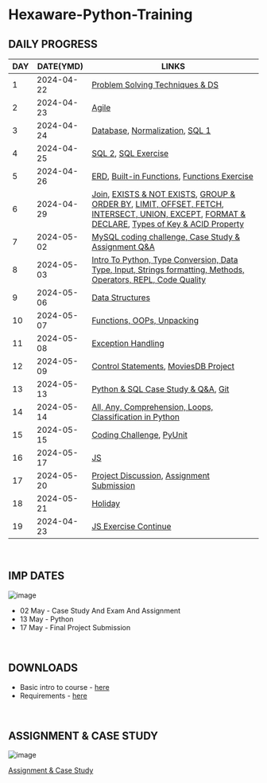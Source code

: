 # Hexaware-Python-Training

## DAILY PROGRESS

| DAY       | DATE(YMD)      | LINKS                                                                                  |
|------------|------------|-----------------------------------------------------------------------------------------|
| 1 | 2024-04-22     | [Problem Solving Techniques & DS](https://github.com/nandini-gangrade/Hexaware-Training/tree/problem-solving-ds/1.%20Problem%20Solving%20Techniques%20%26%20DS)                                    |
| 2 | 2024-04-23    | [Agile](https://github.com/nandini-gangrade/Hexaware-Training/tree/agile/2.%20Agile)                                                       |
| 3 | 2024-04-24  | [Database](https://github.com/nandini-gangrade/Hexaware-Training/blob/sql-server/3.%20SQL%20Server/3.1.%20Databases.md), [Normalization](https://github.com/nandini-gangrade/Hexaware-Training/blob/sql-server/3.%20SQL%20Server/3.2%20Normalization.md), [SQL 1](https://github.com/nandini-gangrade/Hexaware-Training/blob/sql-server/3.%20SQL%20Server/3.3%20SQL.md)                                                                        |
| 4 | 2024-04-25   | [SQL 2](https://github.com/nandini-gangrade/Hexaware-Training/blob/sql-server/3.%20SQL%20Server/3.3%20SQL.md), [SQL Exercise](https://github.com/nandini-gangrade/Hexaware-Training/blob/sql-server/3.%20SQL%20Server/4.%20Basic%20SQL.md)                   |
| 5 | 2024-04-26     | [ERD](https://github.com/nandini-gangrade/Hexaware-Training/blob/sql-server/3.%20SQL%20Server/5.1%20ERD.md), [Built-in Functions](https://github.com/nandini-gangrade/Hexaware-Training/blob/sql-server/3.%20SQL%20Server/5.2%20SQL%20In-Built%20Functions.md), [Functions Exercise](https://github.com/nandini-gangrade/Hexaware-Training/blob/sql-server/3.%20SQL%20Server/5.3%20Functions%20Exercise.md)                                                                         |
| 6 | 2024-04-29     |  [Join](https://github.com/nandini-gangrade/Hexaware-Training/blob/sql-server/3.%20SQL%20Server/6.1%20Joins.md), [EXISTS & NOT EXISTS](https://github.com/nandini-gangrade/Hexaware-Training/blob/sql-server/3.%20SQL%20Server/6.2%20Sub-Queries.md), [GROUP & ORDER BY](https://github.com/nandini-gangrade/Hexaware-Training/blob/sql-server/3.%20SQL%20Server/6.3%20GROUP%20By%20%26%20ORDER%20BY.md), [LIMIT, OFFSET, FETCH](https://github.com/nandini-gangrade/Hexaware-Training/blob/sql-server/3.%20SQL%20Server/6.4%20LIMIT%2C%20OFFSET%2C%20FETCH.md), [INTERSECT, UNION, EXCEPT](https://github.com/nandini-gangrade/Hexaware-Training/blob/sql-server/3.%20SQL%20Server/6.5.%20INTERSECT%2C%20UNION%2C%20and%20EXCEPT.md), [FORMAT & DECLARE](https://github.com/nandini-gangrade/Hexaware-Training/blob/sql-server/3.%20SQL%20Server/6.6%20FORMAT%20%26%20DECLARE.md), [Types of Key & ACID Property](https://github.com/nandini-gangrade/Hexaware-Training/blob/sql-server/3.%20SQL%20Server/6.7%20Key%20%26%20ACID.md)                                                                        |
| 7         | 2024-05-02     | [MySQL coding challenge, Case Study & Assignment Q&A](https://github.com/nandini-gangrade/Career-Hub)   
| 8         | 2024-05-03     | [Intro To Python, Type Conversion, Data Type, Input, Strings formatting, Methods, Operators, REPL, Code Quality](https://github.com/nandini-gangrade/Hexaware-Training/tree/python/4.%20Python/DAY8)   
| 9         | 2024-05-06     | [Data Structures](https://github.com/nandini-gangrade/Hexaware-Training/tree/python/4.%20Python/DAY9)   
| 10         | 2024-05-07     | [Functions, OOPs, Unpacking](https://github.com/nandini-gangrade/Hexaware-Training/tree/python/4.%20Python/Day10)   
| 11        | 2024-05-08     | [Exception Handling](https://github.com/nandini-gangrade/Hexaware-Training/tree/python/4.%20Python/DAY11)  
| 12         | 2024-05-09     | [Control Statements](https://github.com/nandini-gangrade/Hexaware-Training/tree/python/4.%20Python/DAY12), [MoviesDB Project](https://github.com/nandini-gangrade/Hexaware-Movies)   
| 13 | 2024-05-13    | [Python & SQL Case Study & Q&A](https://github.com/nandini-gangrade/VIRTUAL_ART_GALLERY), [Git](https://github.com/nandini-gangrade/Hexaware-Training/tree/git)  
| 14 | 2024-05-14    | [All, Any, Comprehension, Loops, Classification in Python](https://github.com/nandini-gangrade/Hexaware-Training/tree/python/4.%20Python/DAY14)  
| 15 | 2024-05-15    | [Coding Challenge](https://github.com/nandini-gangrade/Order-Management-System), [PyUnit]()  
| 16 | 2024-05-17    | [JS](https://github.com/nandini-gangrade/Hexaware-Training/tree/javascript/DAY%2017)  
| 17 | 2024-05-20    | [Project Discussion](https://github.com/nandini-gangrade/VIRTUAL_ART_GALLERY), [Assignment Submission](https://github.com/nandini-gangrade/Courier_Management_System)
| 18 | 2024-05-21    | [Holiday]()  
| 19 | 2024-04-23    | [JS Exercise Continue](https://github.com/nandini-gangrade/Hexaware-Training/tree/agile/2.%20Agile)  


<br>

## IMP DATES

![image](https://github.com/nandini-gangrade/Hexaware-Python-Training/assets/87817417/674d4e4f-137b-4f45-94d9-e01da52dd473)
<br>

- 02 May - Case Study And Exam And Assignment
- 13 May - Python 
- 17 May - Final Project Submission
<br>

## DOWNLOADS

- Basic intro to course - <a href = "https://drive.google.com/file/d/1_hwO_MC9NBwwVIOMcoAV0LK1tWK_rPxk/view">here</a>
- Requirements - <a href = "https://docs.google.com/document/d/1Q0aHCNJsrTn5R_j-qLanfPfOGFYUA-SsQZPORD4k3nU/edit#heading=h.3i88je8w1r37">here</a>
<br>

## ASSIGNMENT & CASE STUDY
  
![image](https://github.com/nandini-gangrade/Hexaware-Python-Training/assets/87817417/f0229964-bafa-4686-922d-369e97e200fb)

<a href = "https://github.com/ragavkumarv/hexaware-material">Assignment & Case Study</a>
